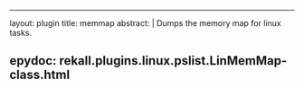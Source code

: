 
---
layout: plugin
title: memmap
abstract: |
    Dumps the memory map for linux tasks.

epydoc: rekall.plugins.linux.pslist.LinMemMap-class.html
---
